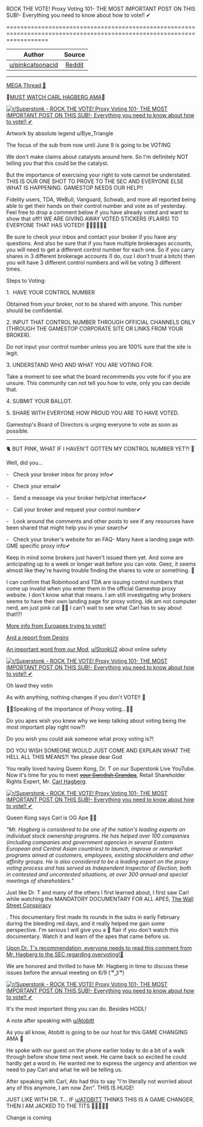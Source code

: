 ROCK THE VOTE! Proxy Voting 101- THE MOST IMPORTANT POST ON THIS SUB!- Everything you need to know about how to vote!! ✔

========================================================================================================================

| Author       | Source       | 
| :-------------: |:-------------:|
|  [u/pinkcatsonacid](https://www.reddit.com/user/pinkcatsonacid/) | [Reddit](https://www.reddit.com/r/Superstonk/comments/n6isp6/rock_the_vote_proxy_voting_101_the_most_important/) | 

---

[MEGA Thread 💎](https://www.reddit.com/r/Superstonk/search?q=flair_name%3A%22MEGA%20Thread%20%F0%9F%92%8E%22&restrict_sr=1)

🚨[MUST WATCH CARL HAGBERG AMA](https://www.youtube.com/watch?v=KHnpPfWdf78)🚨

[![r/Superstonk - ROCK THE VOTE! Proxy Voting 101- THE MOST IMPORTANT POST ON THIS SUB!- Everything you need to know about how to vote!! ✔](https://preview.redd.it/qdx38zyclkx61.png?width=1000&format=png&auto=webp&s=566cd7567eaa8b04d3fdd1acd8fe9076ab763e6a)](https://preview.redd.it/qdx38zyclkx61.png?width=1000&format=png&auto=webp&s=566cd7567eaa8b04d3fdd1acd8fe9076ab763e6a)

Artwork by absolute legend u/Bye_Triangle

The focus of the sub from now until June 9 is going to be VOTING

We don't make claims about catalysts around here. So I'm definitely NOT telling you that this could be the catalyst.

But the importance of exercising your right to vote cannot be understated. THIS IS OUR ONE SHOT TO PROVE TO THE SEC AND EVERYONE ELSE WHAT IS HAPPENING. GAMESTOP NEEDS OUR HELP!!

Fidelity users, TDA, WeBull, Vanguard, Schwab, and more all reported being able to get their hands on their control number and vote as of yesterday. Feel free to drop a comment below if you have already voted and want to show that off!! WE ARE GIVING AWAY VOTED STICKERS (FLAIRS) TO EVERYONE THAT HAS VOTED!! 🚀🚀🚀🚀🚀🚀

Be sure to check your inbox and contact your broker if you have any questions. And also be sure that if you have multiple brokerages accounts, you will need to get a different control number for each one. So if you carry shares in 3 different brokerage accounts (I do, cuz I don't trust a bitch) then you will have 3 different control numbers and will be voting 3 different times.

Steps to Voting:

1\.  HAVE YOUR CONTROL NUMBER

Obtained from your broker, not to be shared with anyone. This number should be confidential.

2\. INPUT THAT CONTROL NUMBER THROUGH OFFICIAL CHANNELS ONLY (THROUGH THE GAMESTOP CORPORATE SITE OR LINKS FROM YOUR BROKER).

Do not input your control number unless you are 100% sure that the site is legit.

3\. UNDERSTAND WHO AND WHAT YOU ARE VOTING FOR.

Take a moment to see what the board recommends you vote for if you are unsure. This community can not tell you how to vote, only you can decide that.

4\. SUBMIT YOUR BALLOT.

5\. SHARE WITH EVERYONE HOW PROUD YOU ARE TO HAVE VOTED.

Gamestop's Board of Directors is urging everyone to vote as soon as possible.

_________________________________________________________________________________

🐈 BUT PINK, WHAT IF I HAVEN'T GOTTEN MY CONTROL NUMBER YET?! 🦧

Well, did you...

-   Check your broker inbox for proxy info✔

-   Check your email✔

-   Send a message via your broker help/chat interface✔

-   Call your broker and request your control number✔

-   Look around the comments and other posts to see if any resources have been shared that might help you in your search✔

-   Check your broker's website for an FAQ- Many have a landing page with GME specific proxy info✔

Keep in mind some brokers just haven't issued them yet. And some are anticipating up to a week or longer wait before you can vote. Geez, it seems almost like they're having trouble finding the shares to vote or something. 🤔

I can confirm that Robinhood and TDA are issuing control numbers that come up invalid when you enter them in the official Gamestop proxy website. I don't know what that means. I am still investigating why brokers seems to have their own landing page for proxy voting. Idk am not computer nerd, am just pink cat 🤷‍♀️ I can't wait to see what Carl has to say about that!!!!

[More info from Euroapes trying to vote!!](https://www.reddit.com/r/Superstonk/comments/mwpqdf/europoors_what_needs_to_be_done_to_be_able_to/?utm_source=share&utm_medium=web2x&context=3)

[And a report from Degiro](https://www.reddit.com/r/Superstonk/comments/n8bq3m/how_to_vote_with_degiro_including_template_and/?utm_source=share&utm_medium=web2x&context=3)

[An important word from our Mod](https://www.reddit.com/r/Superstonk/comments/mxhcnq/beware_phishing_scams_are_trying_to_steal_your/?utm_source=share&utm_medium=web2x&context=3), [u/StonkU2](https://www.reddit.com/u/StonkU2/) about online safety

[![r/Superstonk - ROCK THE VOTE! Proxy Voting 101- THE MOST IMPORTANT POST ON THIS SUB!- Everything you need to know about how to vote!! ✔](https://preview.redd.it/dooejuzjlkx61.png?width=842&format=png&auto=webp&s=fcf3640208cebd80324b221e5730509ed9e3d3f4)](https://preview.redd.it/dooejuzjlkx61.png?width=842&format=png&auto=webp&s=fcf3640208cebd80324b221e5730509ed9e3d3f4)

Oh lawd they votin

As with anything, nothing changes if you don't VOTE!! 💪

📣📣Speaking of the importance of Proxy voting...📣📣

Do you apes wish you knew why we keep talking about voting being the most important play right now?!

Do you wish you could ask someone what proxy voting is?!

DO YOU WISH SOMEONE WOULD JUST COME AND EXPLAIN WHAT THE HELL ALL THIS MEANS?! Yes please dear God

You really loved having Queen Kong, Dr. T on our Superstonk Live YouTube. Now it's time for you to meet [~~your Swedish Grandpa~~](https://www.reddit.com/r/PewdiepieSubmissions/comments/kkc6k5/my_swedish_grandpa_tried_lingonberry_g_fuel_for/?utm_source=share&utm_medium=web2x&context=3), Retail Shareholder Rights Expert, Mr. [Carl Hagberg](https://optimizeronline.com/about/).

[![r/Superstonk - ROCK THE VOTE! Proxy Voting 101- THE MOST IMPORTANT POST ON THIS SUB!- Everything you need to know about how to vote!! ✔](https://preview.redd.it/w4w4ikenlkx61.jpg?width=1024&format=pjpg&auto=webp&s=b99620abe63bee2c4c4c1892ea2b01e09e7d7774)](https://preview.redd.it/w4w4ikenlkx61.jpg?width=1024&format=pjpg&auto=webp&s=b99620abe63bee2c4c4c1892ea2b01e09e7d7774)

Queen Kong says Carl is OG Ape 💪🦍

*"Mr. Hagberg is considered to be one of the nation's leading experts on individual stock ownership programs. He has helped over 100 companies (including companies and government agencies in several Eastern European and Central Asian countries) to launch, improve or remarket programs aimed at customers, employees, existing stockholders and other affinity groups.* *He is also considered to be a leading expert on the proxy voting process and has served as Independent Inspector of Election, both in contested and uncontested situations, at over 300 annual and special meetings of shareholders."*

Just like Dr. T and many of the others I first learned about, I first saw Carl while watching the MANDATORY DOCUMENTARY FOR ALL APES, [The Wall Street Conspiracy](https://youtu.be/Kpyhnmd-ZbU)

. This documentary first made its rounds in the subs in early February during the bleeding red days, and it really helped me gain some perspective. I'm serious I will give you a 💩 flair if you don't watch this documentary. Watch it and learn of the apes that came before us.

[Upon Dr. T's recommendation, everyone needs to read this comment from Mr. Hagberg to the SEC regarding overvoting!🚨](https://www.sec.gov/comments/4-725/4725-4611649-176367.pdf)

We are honored and thrilled to have Mr. Hagberg in time to discuss these issues before the annual meeting on 6/9 ( ͡° ͜ʖ ͡°)

[![r/Superstonk - ROCK THE VOTE! Proxy Voting 101- THE MOST IMPORTANT POST ON THIS SUB!- Everything you need to know about how to vote!! ✔](https://preview.redd.it/rh61csszlkx61.png?width=900&format=png&auto=webp&s=8fbbe8179e5316e9837f0495c138b43d228334c9)](https://preview.redd.it/rh61csszlkx61.png?width=900&format=png&auto=webp&s=8fbbe8179e5316e9837f0495c138b43d228334c9)

It's the most important thing you can do. Besides HODL!

A note after speaking with [u/Atobitt](https://www.reddit.com/u/Atobitt/)

As you all know, Atobitt is going to be our host for this GAME CHANGING AMA 💯

He spoke with our guest on the phone earlier today to do a bit of a walk through before show time next week. He came back so excited he could hardly get a word in. He wanted me to express the urgency and attention we need to pay Carl and what he will be telling us.

After speaking with Carl, Ato had this to say "I'm literally not worried about any of this anymore, I am now Zen". THIS IS HUGE!

JUST LIKE WITH DR. T... IF [u/ATOBITT](https://www.reddit.com/u/ATOBITT/) THINKS THIS IS A GAME CHANGER, THEN I AM JACKED TO THE TITS 🚀🚀🚀🚀🚀

Change is coming
